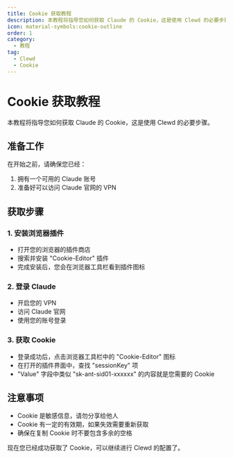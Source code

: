 ```yaml
---
title: Cookie 获取教程
description: 本教程将指导您如何获取 Claude 的 Cookie，这是使用 Clewd 的必要步骤
icon: material-symbols:cookie-outline
order: 1
category:
  - 教程
tag:
  - Clewd
  - Cookie
---
```


# Cookie 获取教程

本教程将指导您如何获取 Claude 的 Cookie，这是使用 Clewd 的必要步骤。

## 准备工作

在开始之前，请确保您已经：

1. 拥有一个可用的 Claude 账号
2. 准备好可以访问 Claude 官网的 VPN

## 获取步骤

### 1. 安装浏览器插件

- 打开您的浏览器的插件商店
- 搜索并安装 "Cookie-Editor" 插件
- 完成安装后，您会在浏览器工具栏看到插件图标

### 2. 登录 Claude

- 开启您的 VPN
- 访问 Claude 官网
- 使用您的账号登录

### 3. 获取 Cookie

- 登录成功后，点击浏览器工具栏中的 "Cookie-Editor" 图标
- 在打开的插件界面中，查找 "sessionKey" 项
- "Value" 字段中类似 "sk-ant-sid01-xxxxxx" 的内容就是您需要的 Cookie

## 注意事项

- Cookie 是敏感信息，请勿分享给他人
- Cookie 有一定的有效期，如果失效需要重新获取
- 确保在复制 Cookie 时不要包含多余的空格

现在您已经成功获取了 Cookie，可以继续进行 Clewd 的配置了。
